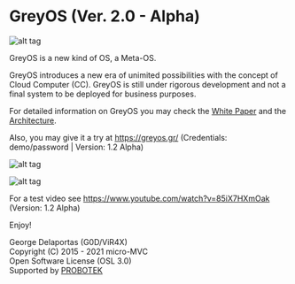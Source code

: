 # GreyOS (Ver. 2.0 - Alpha)

![alt tag](https://raw.githubusercontent.com/g0d/GreyOS/master/Misc/GreyOS%20-%20Logo.png)

GreyOS is a new kind of OS, a Meta-OS.

GreyOS introduces a new era of unimited possibilities with the concept of Cloud Computer (CC). GreyOS is still under rigorous development 
and not a final system to be deployed for business purposes.

For detailed information on GreyOS you may check the [White Paper](https://github.com/g0d/GreyOS/blob/master/Tech%20Doc/GreyOS%20-%20Era%20of%20the%20Cloud%20Computer%20(White%20Paper).pdf) and the [Architecture](https://github.com/g0d/GreyOS/blob/master/Misc/GreyOS%20-%20Architecture.png).

Also, you may give it a try at https://greyos.gr/ (Credentials: demo/password | Version: 1.2 Alpha)

![alt tag](https://github.com/g0d/GreyOS/blob/master/Misc/GreyOS%20-%20Login%20(Old).PNG)

![alt tag](https://github.com/g0d/GreyOS/blob/master/Misc/GreyOS%20-%20Desktop%20(Old).PNG)  

For a test video see https://www.youtube.com/watch?v=85iX7HXmOak (Version: 1.2 Alpha)





Enjoy!

George Delaportas (G0D/ViR4X)  
Copyright (C) 2015 - 2021 micro-MVC  
Open Software License (OSL 3.0)  
Supported by [PROBOTEK](https://probotek.eu/)
